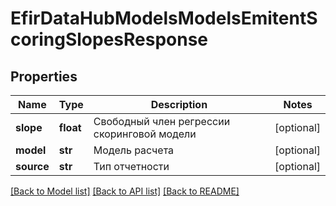 # EfirDataHubModelsModelsEmitentScoringSlopesResponse

## Properties
Name | Type | Description | Notes
------------ | ------------- | ------------- | -------------
**slope** | **float** | Свободный член регрессии скоринговой модели | [optional] 
**model** | **str** | Модель расчета | [optional] 
**source** | **str** | Тип отчетности | [optional] 

[[Back to Model list]](../README.md#documentation-for-models) [[Back to API list]](../README.md#documentation-for-api-endpoints) [[Back to README]](../README.md)

